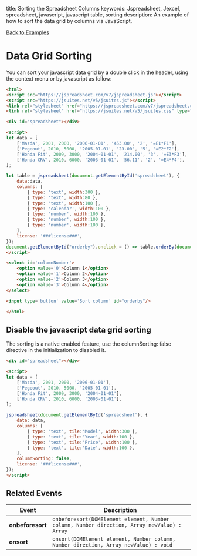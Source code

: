 title: Sorting the Spreadsheet Columns
keywords: Jspreadsheet, Jexcel, spreadsheet, javascript, javascript table, sorting
description: An example of how to sort the data grid by columns via JavaScript.

[Back to Examples](/docs/v7/examples "Back to the examples section")

# Data Grid Sorting

You can sort your javascript data grid by a double click in the header, using the context menu or by javascript as follow:

```html
<html>
<script src="https://jspreadsheet.com/v7/jspreadsheet.js"></script>
<script src="https://jsuites.net/v5/jsuites.js"></script>
<link rel="stylesheet" href="https://jspreadsheet.com/v7/jspreadsheet.css" type="text/css" />
<link rel="stylesheet" href="https://jsuites.net/v5/jsuites.css" type="text/css" />

<div id="spreadsheet"></div>

<script>
let data = [
    ['Mazda', 2001, 2000, '2006-01-01', '453.00', '2', '=E1*F1'],
    ['Pegeout', 2010, 5000, '2005-01-01', '23.00', '5', '=E2*F2'],
    ['Honda Fit', 2009, 3000, '2004-01-01', '214.00', '3', '=E3*F3'],
    ['Honda CRV', 2010, 6000, '2003-01-01', '56.11', '2', '=E4*F4'],
];

let table = jspreadsheet(document.getElementById('spreadsheet'), {
    data:data,
    columns: [
        { type: 'text', width:300 },
        { type: 'text', width:80 },
        { type: 'text', width:100 },
        { type: 'calendar', width:100 },
        { type: 'number', width:100 },
        { type: 'number', width:100 },
        { type: 'number', width:100 },
    ],
    license: '###license###',
});
document.getElementById("orderby").onclick = () => table.orderBy(document.getElementById('columnNumber').value);
</script>

<select id='columnNumber'>
    <option value='0'>Column 1</option>
    <option value='1'>Column 2</option>
    <option value='2'>Column 3</option>
    <option value='3'>Column 4</option>
</select>

<input type='button' value='Sort column' id="orderby"/>

</html>
```


## Disable the javascript data grid sorting

The sorting is a native enabled feature, use the columnSorting: false directive in the initialization to disabled it.

```html
<div id="spreadsheet"></div>

<script>
let data = [
    ['Mazda', 2001, 2000, '2006-01-01'],
    ['Pegeout', 2010, 5000, '2005-01-01'],
    ['Honda Fit', 2009, 3000, '2004-01-01'],
    ['Honda CRV', 2010, 6000, '2003-01-01'],
];

jspreadsheet(document.getElementById('spreadsheet'), {
    data: data,
    columns: [
        { type: 'text', tile:'Model', width:300 },
        { type: 'text', tile:'Year', width:100 },
        { type: 'text', tile:'Price', width:100 },
        { type: 'text', tile:'Date', width:100 },
    ],
    columnSorting: false,
    license: '###license###',
});
</script>
```
 

## Related Events

| Event            | Description                                                                                 |
| -----------------|---------------------------------------------------------------------------------------------|
| **onbeforesort** | `onbeforesort(DOMElement element, Number column, Number direction, Array newValue) : Array` |
| **onsort**       | `onsort(DOMElement element, Number column, Number direction, Array newValue) : void`        |


